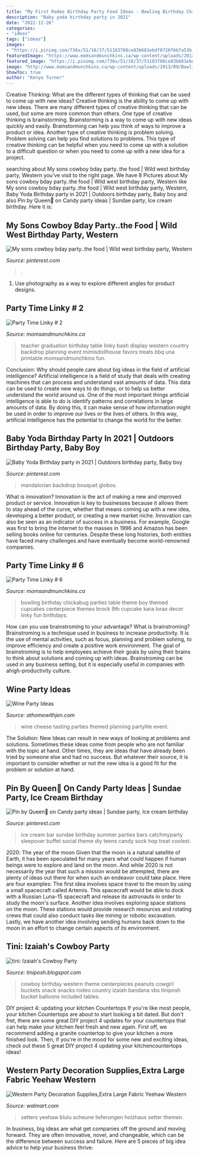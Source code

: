 ```yaml
---
title: "My First Rodeo Birthday Party Food Ideas - Bowling Birthday Chickabug Parties Table Theme Boy Themed Cupcakes Centerpiece Themes Brock 9th Cupcake Kara Lorax Decor Linky Fun Birthdays"
description: "Baby yoda birthday party in 2021"
date: "2022-12-26"
categories:
- "ideas"
tags: ["ideas"]
images:
- "https://i.pinimg.com/736x/51/18/37/51183708ce83b681ebdf8726f6bfa53b.jpg"
featuredImage: "https://www.momsandmunchkins.ca/wp-content/uploads/2013/08/mimis.jpg"
featured_image: "https://i.pinimg.com/736x/51/18/37/51183708ce83b681ebdf8726f6bfa53b.jpg"
image: "http://www.momsandmunchkins.ca/wp-content/uploads/2013/09/Bowling_party_Chickabug_1.jpg"
ShowToc: true
author: "Kenya Turner"
---
```



Creative Thinking: What are the different types of thinking that can be used to come up with new ideas?
Creative thinking is the ability to come up with new ideas. There are many different types of creative thinking that can be used, but some are more common than others. One type of creative thinking is brainstorming. Brainstorming is a way to come up with new ideas quickly and easily. Brainstorming can help you think of ways to improve a product or idea. Another type of creative thinking is problem solving. Problem solving can help you find solutions to problems. This type of creative thinking can be helpful when you need to come up with a solution to a difficult question or when you need to come up with a new idea for a project.

	

		
searching about My sons cowboy bday party..the food | Wild west birthday party, Western you've visit to the right page. We have 8 Pictures about My sons cowboy bday party..the food | Wild west birthday party, Western like My sons cowboy bday party..the food | Wild west birthday party, Western, Baby Yoda Birthday party in 2021 | Outdoors birthday party, Baby boy and also Pin by Queen👑 on Candy party ideas | Sundae party, Ice cream birthday. Here it is:
		
    
## My Sons Cowboy Bday Party..the Food | Wild West Birthday Party, Western

<img loading=lazy src="https://i.pinimg.com/736x/51/18/37/51183708ce83b681ebdf8726f6bfa53b.jpg" onerror="this.onerror=null;this.src='https://tse4.mm.bing.net/th?id=OIP.e24wsUBb03-PsPR_Q2L_zwHaPj&amp;pid=15.1';" alt="My sons cowboy bday party..the food | Wild west birthday party, Western">

_Source: pinterest.com_

>. 

	

1. Use photography as a way to explore different angles for product designs.

    
## Party Time Linky # 2

<img loading=lazy src="https://www.momsandmunchkins.ca/wp-content/uploads/2013/08/mimis.jpg" onerror="this.onerror=null;this.src='https://tse4.mm.bing.net/th?id=OIP.dSCZ_Xvri07WTg75f0-lKwAAAA&amp;pid=15.1';" alt="Party Time Linky # 2">

_Source: momsandmunchkins.ca_

>teacher graduation birthday table linky bash display western country backdrop planning event mimisdollhouse favors treats bbq una printable momsandmunchkins fun. 

	

Conclusion: Why should people care about big ideas in the field of artificial intelligence?
Artificial intelligence is a field of study that deals with creating machines that can process and understand vast amounts of data. This data can be used to create new ways to do things, or to help us better understand the world around us. One of the most important things artificial intelligence is able to do is identify patterns and correlations in large amounts of data. By doing this, it can make sense of how information might be used in order to improve our lives or the lives of others. In this way, artificial intelligence has the potential to change the world for the better.

    
## Baby Yoda Birthday Party In 2021 | Outdoors Birthday Party, Baby Boy

<img loading=lazy src="https://i.pinimg.com/736x/2f/9d/f0/2f9df0e2ff96ab23fbf65747c457e24c.jpg" onerror="this.onerror=null;this.src='https://tse4.mm.bing.net/th?id=OIP.q5aYuE64h9ETrBHKW-MCNwHaJ3&amp;pid=15.1';" alt="Baby Yoda Birthday party in 2021 | Outdoors birthday party, Baby boy">

_Source: pinterest.com_

>mandalorian backdrop bouquet globos. 

	

What is innovation?
Innovation is the act of making a new and improved product or service. Innovation is key to businesses because it allows them to stay ahead of the curve, whether that means coming up with a new idea, developing a better product, or creating a new market niche. Innovation can also be seen as an indicator of success in a business. For example, Google was first to bring the internet to the masses in 1996 and Amazon has been selling books online for centuries. Despite these long histories, both entities have faced many challenges and have eventually become world-renowned companies.

    
## Party Time Linky # 6

<img loading=lazy src="http://www.momsandmunchkins.ca/wp-content/uploads/2013/09/Bowling_party_Chickabug_1.jpg" onerror="this.onerror=null;this.src='https://tse3.mm.bing.net/th?id=OIP.hR5mS9yT2hEH28UrDGZm3QAAAA&amp;pid=15.1';" alt="Party Time Linky # 6">

_Source: momsandmunchkins.ca_

>bowling birthday chickabug parties table theme boy themed cupcakes centerpiece themes brock 9th cupcake kara lorax decor linky fun birthdays. 

	

How can you use brainstroming to your advantage?
What is brainstroming? Brainstroming is a technique used in business to increase productivity. It is the use of mental activities, such as focus, planning and problem solving, to improve efficiency and create a positive work environment. The goal of brainstroming is to help employees achieve their goals by using their brains to think about solutions and coming up with ideas. Brainstroming can be used in any business setting, but it is especially useful in companies with ahigh-productivity culture.

    
## Wine Party Ideas

<img loading=lazy src="https://athomewithjen.com/wp-content/uploads/2014/03/pintrest-wine-party.jpg" onerror="this.onerror=null;this.src='https://tse4.mm.bing.net/th?id=OIP.8RyHluZTrYId_96Fj3T3GwHaKA&amp;pid=15.1';" alt="Wine Party Ideas">

_Source: athomewithjen.com_

>wine cheese tasting parties themed planning partylite event. 

	

The Solution:
New Ideas can result in new ways of looking at problems and solutions. Sometimes these ideas come from people who are not familiar with the topic at hand. Other times, they are ideas that have already been tried by someone else and had no success. But whatever their source, it is important to consider whether or not the new idea is a good fit for the problem or solution at hand.

    
## Pin By Queen👑 On Candy Party Ideas | Sundae Party, Ice Cream Birthday

<img loading=lazy src="https://i.pinimg.com/736x/22/8d/24/228d2429b6958cf221f36c14ff90fa42.jpg" onerror="this.onerror=null;this.src='https://tse4.mm.bing.net/th?id=OIP.Q5sqidF19RKf8LEv7fqt4AHaJ5&amp;pid=15.1';" alt="Pin by Queen👑 on Candy party ideas | Sundae party, Ice cream birthday">

_Source: pinterest.com_

>ice cream bar sundae birthday summer parties bars catchmyparty sleepover buffet social theme diy teens candy sock hop treat coolest. 

	

2020: The year of the moon
Given that the moon is a natural satellite of Earth, it has been speculated for many years what could happen if human beings were to explore and land on the moon. And while 2020 is not necessarily the year that such a mission would be attempted, there are plenty of ideas out there for when such an endeavor could take place. Here are four examples: 
The first idea involves space travel to the moon by using a small spacecraft called Artemis. This spacecraft would be able to dock with a Russian Luna-15 spacecraft and release its astronauts in order to study the moon's surface. 
Another idea involves exploring space stations on the moon. These stations would provide research resources and rotating crews that could also conduct tasks like mining or robotic excavation. 
Lastly, we have another idea involving sending humans back down to the moon in an effort to change certain aspects of its environment.

    
## Tini: Izaiah&#039;s Cowboy Party

<img loading=lazy src="http://2.bp.blogspot.com/-obw8-XwsAAo/T8ZSQiD1CrI/AAAAAAAABpM/UcMaGF2zSc4/s1600/IMG_8387.jpg" onerror="this.onerror=null;this.src='https://tse1.mm.bing.net/th?id=OIP.IWTNH7JPYJtzdoAaId4CiAHaJf&amp;pid=15.1';" alt="tini: Izaiah&#039;s Cowboy Party">

_Source: tiniposh.blogspot.com_

>cowboy birthday western theme centerpieces peanuts cowgirl buckets snack snacks rodeo country izaiah bandana vbs tiniposh bucket balloons included tables. 

	

DIY project 4: updating your kitchen Countertops
If you're like most people, your kitchen Countertops are about to start looking a bit dated. But don't fret, there are some great DIY project 4 updates for your countertops that can help make your kitchen feel fresh and new again. First off, we recommend adding a granite countertop to give your kitchen a more finished look. Then, if you're in the mood for some new and exciting ideas, check out these 5 great DIY project 4 updating your kitchencountertops ideas!

    
## Western Party Decoration Supplies,Extra Large Fabric Yeehaw Western

<img loading=lazy src="https://i5.walmartimages.com/asr/fed78119-46c4-4cf6-b538-2db000ba6b8e.283002a44a7e512f025ddc70808e266d.jpeg" onerror="this.onerror=null;this.src='https://tse2.mm.bing.net/th?id=OIP.wP0X5Qr8fPyGTv0M8dplwAHaHa&amp;pid=15.1';" alt="Western Party Decoration Supplies,Extra Large Fabric Yeehaw Western">

_Source: walmart.com_

>setters yeehaw blulu scheune lieferungen holzhaus setter themen. 

	

In business, big ideas are what get companies off the ground and moving forward. They are often innovative, novel, and changeable, which can be the difference between success and failure. Here are 5 pieces of big idea advice to help your business thrive:

